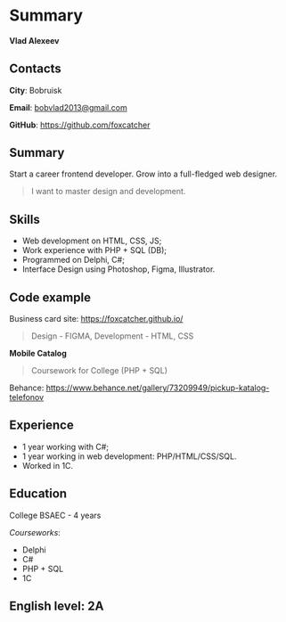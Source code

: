 # Summary
#### Vlad Alexeev

## Contacts

**City**: Bobruisk

**Email**: bobvlad2013@gmail.com

**GitHub**: https://github.com/foxcatcher


## Summary

Start a career frontend developer. Grow into a full-fledged web designer.
> I want to master design and development.


## Skills

* Web development on HTML, CSS, JS;
* Work experience with PHP + SQL (DB);
* Programmed on Delphi, C#;
* Interface Design using Photoshop, Figma, Illustrator.


## Code example 

Business card site: https://foxcatcher.github.io/
> Design - FIGMA, Development - HTML, CSS

**Mobile Catalog**
> Coursework for College (PHP + SQL) 

Behance: https://www.behance.net/gallery/73209949/pickup-katalog-telefonov


## Experience

* 1 year working with C#;
* 1 year working in web development: PHP/HTML/CSS/SQL.
* Worked in 1C.


## Education

College BSAEC - 4 years

*Courseworks*:
* Delphi
* C#
* PHP + SQL
* 1C


## English level: 2A

